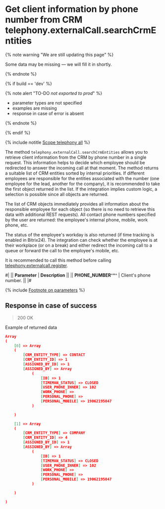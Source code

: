 # Get client information by phone number from CRM telephony.externalCall.searchCrmEntities

{% note warning "We are still updating this page" %}

Some data may be missing — we will fill it in shortly.

{% endnote %}

{% if build == 'dev' %}

{% note alert "TO-DO _not exported to prod_" %}

- parameter types are not specified
- examples are missing
- response in case of error is absent

{% endnote %}

{% endif %}

{% include notitle [Scope telephony all](./_includes/scope-telephony-all.md) %}

The method `telephony.externalCall.searchCrmEntities` allows you to retrieve client information from the CRM by phone number in a single request. This information helps to decide which employee should be redirected to answer the incoming call at that moment. The method returns a suitable list of CRM entities sorted by internal priorities. If different employees are responsible for the entities associated with the number (one employee for the lead, another for the company), it is recommended to take the first object returned in the list. If the integration implies custom logic, a selection is possible since all objects are returned.

The list of CRM objects immediately provides all information about the responsible employee for each object (so there is no need to retrieve this data with additional REST requests). All contact phone numbers specified by the user are returned: the employee's internal phone, mobile, work phone, etc.

The status of the employee's workday is also returned (if time tracking is enabled in Bitrix24). The integration can check whether the employee is at their workplace (or on a break) and either redirect the incoming call to a queue or forward the call to the employee's mobile, etc.

It is recommended to call this method before calling [telephony.externalcall.register](telephony-external-call-register.md).

#|
|| **Parameter** | **Description** ||
|| **PHONE_NUMBER**^*^ | Client's phone number. ||
|#

{% include [Footnote on parameters](../../_includes/required.md) %}

## Response in case of success

> 200 OK

Example of returned data

```json
Array
(
    [0] => Array
    (
        [CRM_ENTITY_TYPE] => CONTACT
        [CRM_ENTITY_ID] => 1
        [ASSIGNED_BY_ID] => 1
        [ASSIGNED_BY] => Array
            (
                [ID] => 1
                [TIMEMAN_STATUS] => CLOSED
                [USER_PHONE_INNER] => 102
                [WORK_PHONE] =>
                [PERSONAL_PHONE] =>
                [PERSONAL_MOBILE] => 19062195047
            )

    )

    [1] => Array
    (
        [CRM_ENTITY_TYPE] => COMPANY
        [CRM_ENTITY_ID] => 4
        [ASSIGNED_BY_ID] => 1
        [ASSIGNED_BY] => Array
            (
                [ID] => 1
                [TIMEMAN_STATUS] => CLOSED
                [USER_PHONE_INNER] => 102
                [WORK_PHONE] =>
                [PERSONAL_PHONE] =>
                [PERSONAL_MOBILE] => 19062195047
            )

    )

)
```
